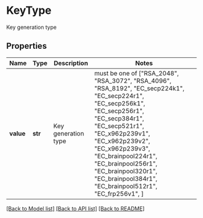 # KeyType

Key generation type

## Properties
Name | Type | Description | Notes
------------ | ------------- | ------------- | -------------
**value** | **str** | Key generation type |  must be one of ["RSA_2048", "RSA_3072", "RSA_4096", "RSA_8192", "EC_secp224k1", "EC_secp224r1", "EC_secp256k1", "EC_secp256r1", "EC_secp384r1", "EC_secp521r1", "EC_x962p239v1", "EC_x962p239v2", "EC_x962p239v3", "EC_brainpool224r1", "EC_brainpool256r1", "EC_brainpool320r1", "EC_brainpool384r1", "EC_brainpool512r1", "EC_frp256v1", ]

[[Back to Model list]](../README.md#documentation-for-models) [[Back to API list]](../README.md#documentation-for-api-endpoints) [[Back to README]](../README.md)



